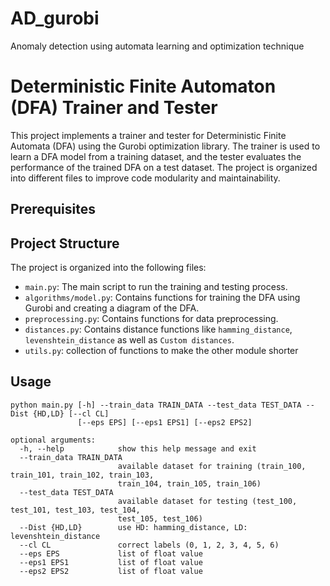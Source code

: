 # AD_gurobi
Anomaly detection using automata learning and optimization technique

# Deterministic Finite Automaton (DFA) Trainer and Tester

This project implements a trainer and tester for Deterministic Finite Automata (DFA) using the Gurobi optimization library. The trainer is used to learn a DFA model from a training dataset, and the tester evaluates the performance of the trained DFA on a test dataset. The project is organized into different files to improve code modularity and maintainability.

## Prerequisites


## Project Structure

The project is organized into the following files:

- `main.py`: The main script to run the training and testing process.
- `algorithms/model.py`: Contains functions for training the DFA using Gurobi and creating a diagram of the DFA.
- `preprocessing.py`: Contains functions for data preprocessing.
- `distances.py`: Contains distance functions like `hamming_distance`, `levenshtein_distance` as well as `Custom distances`.
- `utils.py`: collection of functions to make the other module shorter


## Usage
```
python main.py [-h] --train_data TRAIN_DATA --test_data TEST_DATA --Dist {HD,LD} [--cl CL]
               [--eps EPS] [--eps1 EPS1] [--eps2 EPS2]

optional arguments:
  -h, --help            show this help message and exit
  --train_data TRAIN_DATA
                        available dataset for training (train_100, train_101, train_102, train_103,
                        train_104, train_105, train_106)
  --test_data TEST_DATA
                        available dataset for testing (test_100, test_101, test_103, test_104,
                        test_105, test_106)
  --Dist {HD,LD}        use HD: hamming_distance, LD: levenshtein_distance
  --cl CL               correct labels (0, 1, 2, 3, 4, 5, 6)
  --eps EPS             list of float value
  --eps1 EPS1           list of float value
  --eps2 EPS2           list of float value
```
  
